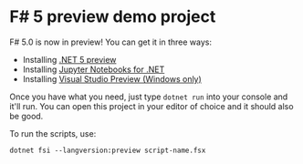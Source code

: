 # F# 5 preview demo project

F# 5.0 is now in preview! You can get it in three ways:

* Installing [.NET 5 preview](https://dotnet.microsoft.com/download/dotnet-core/5.0)
* Installing [Jupyter Notebooks for .NET](https://github.com/dotnet/interactive/#how-to-install-net-interactive)
* Installing [Visual Studio Preview (Windows only)](https://visualstudio.microsoft.com/vs/preview/)

Once you have what you need, just type `dotnet run` into your console and it'll run. You can open this project in your editor of choice and it should also be good.

To run the scripts, use:

```
dotnet fsi --langversion:preview script-name.fsx
```
